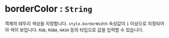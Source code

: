 # borderColor : `String`

객체의 테두리 색상을 지정합니다. `style.borderWidth` 속성값이 `1` 이상으로 지정되어야 색이 보입니다. `RGB`, `RGBA`, `HASH` 등의 타입으로 값을 입력할 수 있습니다.